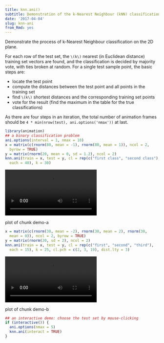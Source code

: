 ```yaml
---
title: knn.ani()
subtitle: Demonstration of the k-Nearest Neighbour (kNN) classification
date: '2017-04-04'
slug: knn-ani
from_Rmd: yes
---
```


Demonstrate the process of k-Nearest Neighbour classification on the 2D
plane.

For each row of the test set, the `\(k\)` nearest (in Euclidean distance)
training set vectors are found, and the classification is decided by majority
vote, with ties broken at random. For a single test sample point, the basic
steps are:

- locate the test point 
- compute the distances between the test point and all points in the training set 
- find `\(k\)` shortest distances and the corresponding training set points  
- vote for the result (find the maximum in the table for the true classifications) 

As there are four steps in an iteration, the total number of animation frames
should be `4 * min(nrow(test), ani.options('nmax'))` at last.

 

```r
library(animation)
## a binary classification problem
ani.options(interval = 1, nmax = 10)
x = matrix(c(rnorm(80, mean = -1), rnorm(80, mean = 1)), ncol = 2, 
  byrow = TRUE)
y = matrix(rnorm(20, mean = 0, sd = 1.2), ncol = 2)
knn.ani(train = x, test = y, cl = rep(c("first class", "second class"), 
  each = 40), k = 30)
```

<video controls loop autoplay><source src="https://assets.yihui.name/figures/animation/example/knn-ani/demo-a.mp4" /><p>plot of chunk demo-a</p></video>
 

```r
x = matrix(c(rnorm(30, mean = -2), rnorm(30, mean = 2), rnorm(30, 
  mean = 0)), ncol = 2, byrow = TRUE)
y = matrix(rnorm(20, sd = 2), ncol = 2)
knn.ani(train = x, test = y, cl = rep(c("first", "second", "third"), 
  each = 15), k = 25, cl.pch = c(2, 3, 19), dist.lty = 3)
```

<video controls loop autoplay><source src="https://assets.yihui.name/figures/animation/example/knn-ani/demo-b.mp4" /><p>plot of chunk demo-b</p></video>


```r
## an interactive demo: choose the test set by mouse-clicking
if (interactive()) {
  ani.options(nmax = 5)
  knn.ani(interact = TRUE)
}
```
